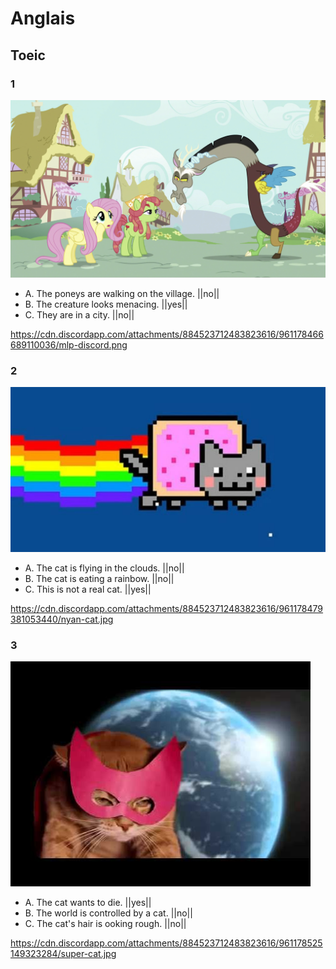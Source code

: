 # Anglais

## Toeic

### 1

![mlp discord](mlp-discord.png)

- A. The poneys are walking on the village. ||no||
- B. The creature looks menacing. ||yes||
- C. They are in a city. ||no||

https://cdn.discordapp.com/attachments/884523712483823616/961178466689110036/mlp-discord.png

### 2

![nyan cat](nyan-cat.jpg)

- A. The cat is flying in the clouds. ||no||
- B. The cat is eating a rainbow. ||no||
- C. This is not a real cat. ||yes||

https://cdn.discordapp.com/attachments/884523712483823616/961178479381053440/nyan-cat.jpg

### 3

![super cat](super-cat.jpg)

- A. The cat wants to die. ||yes||
- B. The world is controlled by a cat. ||no||
- C. The cat's hair is ooking rough. ||no||

https://cdn.discordapp.com/attachments/884523712483823616/961178525149323284/super-cat.jpg
